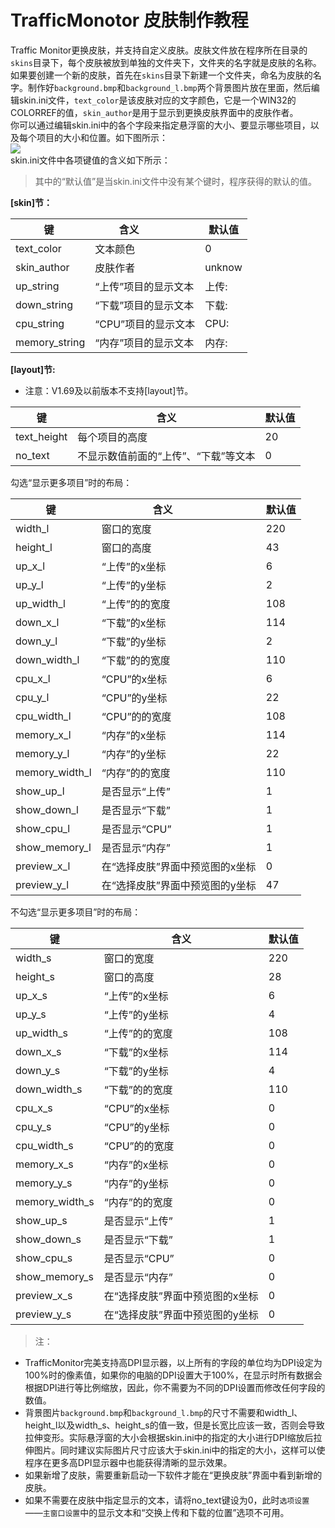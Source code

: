 # TrafficMonotor 皮肤制作教程
Traffic Monitor更换皮肤，并支持自定义皮肤。皮肤文件放在程序所在目录的`skins`目录下，每个皮肤被放到单独的文件夹下，文件夹的名字就是皮肤的名称。<br>
如果要创建一个新的皮肤，首先在`skins`目录下新建一个文件夹，命名为皮肤的名字。制作好`background.bmp`和`background_l.bmp`两个背景图片放在里面，然后编辑skin.ini文件，`text_color`是该皮肤对应的文字颜色，它是一个WIN32的COLORREF的值，`skin_author`是用于显示到更换皮肤界面中的皮肤作者。<br>
你可以通过编辑skin.ini中的各个字段来指定悬浮窗的大小、要显示哪些项目，以及每个项目的大小和位置。如下图所示：<br>
![](https://github.com/zhongyang219/TrafficMonitor/raw/master/Screenshots/skin_ini.png)<br>
skin.ini文件中各项键值的含义如下所示：<br>
>其中的“默认值”是当skin.ini文件中没有某个键时，程序获得的默认的值。<br>

**[skin]节：**<br>

| 键   | 含义              | 默认值 |
| ---- | --------------- | ------ |
| text_color | 文本颜色 | 0 |
| skin_author | 皮肤作者 | unknow |
| up_string | “上传”项目的显示文本 | 上传:  |
| down_string | “下载”项目的显示文本 | 下载:  |
| cpu_string | “CPU”项目的显示文本 | CPU:  |
| memory_string | “内存”项目的显示文本 | 内存:  |

**[layout]节:**<br>
* 注意：V1.69及以前版本不支持[layout]节。

| 键   | 含义              | 默认值 |
| ---- | --------------- | ------ |
| text_height | 每个项目的高度 | 20 |
| no_text | 不显示数值前面的“上传”、“下载”等文本 | 0 |

勾选“显示更多项目”时的布局：

| 键   | 含义              | 默认值 |
| ---- | --------------- | ------ |
| width_l | 窗口的宽度 | 220 |
| height_l | 窗口的高度 | 43 |
| up_x_l | “上传”的x坐标 | 6 |
| up_y_l | “上传”的y坐标 | 2 |
| up_width_l | “上传”的的宽度 | 108 |
| down_x_l | “下载”的x坐标 | 114 |
| down_y_l | “下载”的y坐标 | 2 |
| down_width_l | “下载”的的宽度 | 110 |
| cpu_x_l | “CPU”的x坐标 | 6 |
| cpu_y_l | “CPU”的y坐标 | 22 |
| cpu_width_l | “CPU”的的宽度 | 108 |
| memory_x_l | “内存”的x坐标 | 114 |
| memory_y_l | “内存”的y坐标 | 22 |
| memory_width_l | “内存”的的宽度 | 110 |
| show_up_l | 是否显示“上传” | 1 |
| show_down_l | 是否显示“下载” | 1 |
| show_cpu_l | 是否显示“CPU” | 1 |
| show_memory_l | 是否显示“内存” | 1 |
| preview_x_l | 在“选择皮肤”界面中预览图的x坐标 | 0 |
| preview_y_l | 在“选择皮肤”界面中预览图的y坐标 | 47 |

不勾选“显示更多项目”时的布局：

| 键   | 含义              | 默认值 |
| ---- | --------------- | ------ |
| width_s | 窗口的宽度 | 220 |
| height_s | 窗口的高度 | 28 |
| up_x_s | “上传”的x坐标 | 6 |
| up_y_s | “上传”的y坐标 | 4 |
| up_width_s | “上传”的的宽度 | 108 |
| down_x_s | “下载”的x坐标 | 114 |
| down_y_s | “下载”的y坐标 | 4 |
| down_width_s | “下载”的的宽度 | 110 |
| cpu_x_s | “CPU”的x坐标 | 0 |
| cpu_y_s | “CPU”的y坐标 | 0 |
| cpu_width_s | “CPU”的的宽度 | 0 |
| memory_x_s | “内存”的x坐标 | 0 |
| memory_y_s | “内存”的y坐标 | 0 |
| memory_width_s | “内存”的的宽度 | 0 |
| show_up_s | 是否显示“上传” | 1 |
| show_down_s | 是否显示“下载” | 1 |
| show_cpu_s | 是否显示“CPU” | 0 |
| show_memory_s | 是否显示“内存” | 0 |
| preview_x_s | 在“选择皮肤”界面中预览图的x坐标 | 0 |
| preview_y_s | 在“选择皮肤”界面中预览图的y坐标 | 0 |

>注：<br>
* TrafficMonitor完美支持高DPI显示器，以上所有的字段的单位均为DPI设定为100%时的像素值，如果你的电脑的DPI设置大于100%，在显示时所有数据会根据DPI进行等比例缩放，因此，你不需要为不同的DPI设置而修改任何字段的数值。<br>
* 背景图片`background.bmp`和`background_l.bmp`的尺寸不需要和width_l、height_l以及width_s、height_s的值一致，但是长宽比应该一致，否则会导致拉伸变形。实际悬浮窗的大小会根据skin.ini中的指定的大小进行DPI缩放后拉伸图片。同时建议实际图片尺寸应该大于skin.ini中的指定的大小，这样可以使程序在更多高DPI显示器中也能获得清晰的显示效果。<br>
* 如果新增了皮肤，需要重新启动一下软件才能在“更换皮肤”界面中看到新增的皮肤。<br>
* 如果不需要在皮肤中指定显示的文本，请将no_text键设为0，此时`选项设置`——`主窗口设置`中的显示文本和“交换上传和下载的位置”选项不可用。